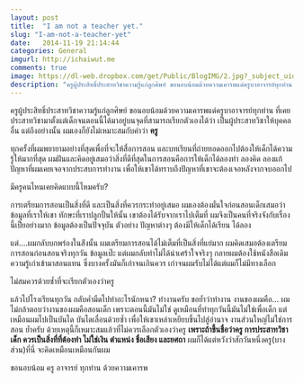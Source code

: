 ```yaml
---
layout: post
title:  "I am not a teacher yet."
slug: "I-am-not-a-teacher-yet"
date:   2014-11-19 21:14:44
categories: General
imgurl: http://ichaiwut.me
comments: true
image: https://dl-web.dropbox.com/get/Public/BlogIMG/2.jpg?_subject_uid=17122608&w=AACrmjgdp2Ce_31PjHFL8rNPqKQ7KRQSQRlvt23DWm-O4g
description: "ครูผู้ประสิทธิ์ประสาทวิชาความรู้แก่ลูกศิษย์ ขอนอบน้อมด้วยความเคารพแด่ครูบาอาจารย์ทุกท่าน ที่เคยประสาทวิชามาตั้งแต่เด็กจนตอนนี้ได้มาอยู่บนจุดที่สามารถเรียกตัวเองได้ว่า เป็นผู้ประสาทวิชาให้บุคคลอื่น แต่ถึงอย่างนั้น ผมเองก็ยังไม่เหมาะสมกับคำว่าครู"
---
```

ครูผู้ประสิทธิ์ประสาทวิชาความรู้แก่ลูกศิษย์ ขอนอบน้อมด้วยความเคารพแด่ครูบาอาจารย์ทุกท่าน ที่เคยประสาทวิชามาตั้งแต่เด็กจนตอนนี้ได้มาอยู่บนจุดที่สามารถเรียกตัวเองได้ว่า เป็นผู้ประสาทวิชาให้บุคคลอื่น แต่ถึงอย่างนั้น ผมเองก็ยังไม่เหมาะสมกับคำว่า **ครู**

ทุกครั้งที่ผมพยายามอย่างที่สุดเพื่อที่จะให้สื่อการสอน และบทเรียนที่ถ่ายทอดออกไปต้องให้เด็กได้ความรู้ให้มากที่สุด ผมฝันและคิดอยู่เสมอว่าสิ่งที่ดีที่สุดในการสอนคือการให้เด็กได้ลองทำ ลองคิด ลองแก้ปัญหาที่ผมเคยเจอจากประสบการทำงาน เพื่อให้เขาได้ทราบถึงปัญหาที่เขาจะต้องเจอหลังจากจบออกไป

มีครูคนไหนเคยคิดแบบนี้ไหมครับ?

การเตรียมการสอนเป็นสิ่งที่ดี และเป็นสิ่งที่ควรกระทำอยู่เสมอ ผมเองต้องมั่นใจก่อนสอนเด็กเสมอว่าข้อมูลที่เราให้เขา ทักษะที่เราปลูกปั้นให้นั้น เขาต้องได้รับจากเราไปเต็มที่ ผมจึงเป็นคนที่จริงจังกับเรื่องนี้เป็ยอย่างมาก ข้อมูลต้องเป็นปัจจุบัน ตัวอย่าง ปัญหาต่างๆ ต้องมีให้เด็กได้เรียน ได้ลอง

แต่....ผมกลับบกพร่องในส่ิงนั้น ผมเตรียมการสอนได้ไม่เต็มที่เป็นสิ่งที่แย่มาก ผมคิดเสมอต้องเตรียมการสอนก่อนสอนจริงทุกวัน ข้อมูลเป๊ะ แต่ผมกลับทำไม่ได้น่าเศร้าใจจริงๆ กลายผมต้องใช้หนังสือเดิม ความรู้เก่าเข้ามาสอนแทน ซึ่งบางครั้งมันก็เก่าจนเกินควร เก่าจนผมรับไม่ได้แต่ผมก็ไม่มีทางเลือก

ไม่สมควรด้วยซ้ำที่จะเรียกตัวเองว่าครู

แล้วไปโรงเรียนทุกวัน กลับค่ำมืดไปทำอะไรนักหนา? ทำงานครับ ขอย้ำว่าทำงาน งานของผมคือ... ผมไม่กล้าตอบว่างานของผมคือสอนเด็ก เพราะตอนนี้มันไม่ใช่ ดูเหมือนที่ทำทุกวันนี้มันไม่ใช่เพื่อเด็ก แต่เหมือนผมไปเป็นบันได บันไดเลื่อนด้วยซ้ำ เพื่อให้เขาเหล่าเหยียบขึ้นไปสู่อำนาจ งานส่วนใหญ่ไม่ใช่การสอน ย้ำครับ ด้วยเหตุนี้ก็เหมาะสมแล้วที่ไม่ควรเลือกตัวเองว่าครู **เพราะถ้าขึ้นชื่อว่าครู การประสาทวิชาเด็ก ควรเป็นสิ่งที่ที่ต้องทำ ไม่ใช่เงิน ตำแหน่ง ชื่อเสียง และยศถา** ผมก็ได้แต่หวังว่าสักวันหนึ่งครู(บางส่วน)ที่นี่ จะคิดเหมือนเหมือนกันผม

ขอนอบน้อม ครู อาจารย์ ทุกท่าน ด้วยความเคารพ